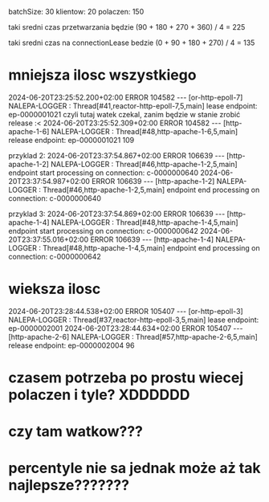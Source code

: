 batchSize: 30
klientow: 20
polaczen: 150

taki sredni czas przetwarzania będzie
(90 + 180 + 270 + 360) / 4 = 225

taki sredni czas na connectionLease bedzie
(0 + 90 + 180 + 270) / 4 = 135

# mniejsza ilosc wszystkiego
2024-06-20T23:25:52.200+02:00 ERROR 104582 --- [or-http-epoll-7] NALEPA-LOGGER                            : Thread[#41,reactor-http-epoll-7,5,main] lease endpoint: ep-0000001021
czyli tutaj watek czekal, zanim będzie w stanie zrobić release :<
2024-06-20T23:25:52.309+02:00 ERROR 104582 --- [http-apache-1-6] NALEPA-LOGGER                            : Thread[#48,http-apache-1-6,5,main] release endpoint: ep-0000001021
109

przyklad 2:
2024-06-20T23:37:54.867+02:00 ERROR 106639 --- [http-apache-1-2] NALEPA-LOGGER                            : Thread[#46,http-apache-1-2,5,main] endpoint start processing on connection: c-0000000640
2024-06-20T23:37:54.987+02:00 ERROR 106639 --- [http-apache-1-2] NALEPA-LOGGER                            : Thread[#46,http-apache-1-2,5,main] endpoint end processing on connection: c-0000000640

przyklad 3:
2024-06-20T23:37:54.869+02:00 ERROR 106639 --- [http-apache-1-4] NALEPA-LOGGER                            : Thread[#48,http-apache-1-4,5,main] endpoint start processing on connection: c-0000000642
2024-06-20T23:37:55.016+02:00 ERROR 106639 --- [http-apache-1-4] NALEPA-LOGGER                            : Thread[#48,http-apache-1-4,5,main] endpoint end processing on connection: c-0000000642


# wieksza ilosc
2024-06-20T23:28:44.538+02:00 ERROR 105407 --- [or-http-epoll-3] NALEPA-LOGGER                            : Thread[#37,reactor-http-epoll-3,5,main] lease endpoint: ep-0000002001
2024-06-20T23:28:44.634+02:00 ERROR 105407 --- [http-apache-2-6] NALEPA-LOGGER                            : Thread[#57,http-apache-2-6,5,main] release endpoint: ep-0000002004
96


# czasem potrzeba po prostu wiecej polaczen i tyle? XDDDDDD
# czy tam watkow???
# percentyle nie sa jednak może aż tak najlepsze???????